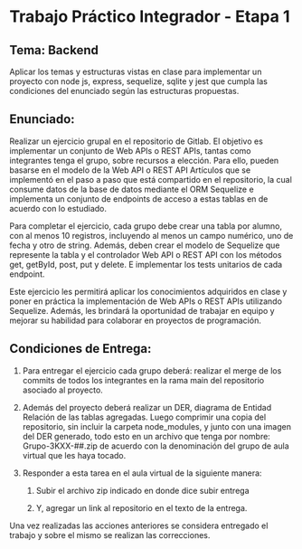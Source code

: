 # Trabajo Práctico Integrador - Etapa 1
 

## Tema: Backend
Aplicar los temas y estructuras vistas en clase para implementar un proyecto con node js, express, sequelize, sqlite y jest que cumpla las condiciones del enunciado según las estructuras propuestas.

## Enunciado:
Realizar un ejercicio grupal en el repositorio de Gitlab. El objetivo es implementar un conjunto de Web APIs o REST APIs, tantas como integrantes tenga el grupo, sobre recursos a elección. Para ello, pueden basarse en el modelo de la Web API o REST API Artículos que se implementó en el paso a paso que está compartido en el repositorio, la cual consume datos de la base de datos mediante el ORM Sequelize e implementa un conjunto de endpoints de acceso a estas tablas en de acuerdo con lo estudiado.

 

Para completar el ejercicio, cada grupo debe crear una tabla por alumno, con al menos 10 registros, incluyendo al menos un campo numérico, uno de fecha y otro de string. Además, deben crear el modelo de Sequelize que represente la tabla y el controlador Web API o REST API con los métodos get, getById, post, put y delete. E implementar los tests unitarios de cada endpoint.

 

Este ejercicio les permitirá aplicar los conocimientos adquiridos en clase y poner en práctica la implementación de Web APIs o REST APIs utilizando Sequelize. Además, les brindará la oportunidad de trabajar en equipo y mejorar su habilidad para colaborar en proyectos de programación.

 

## Condiciones de Entrega:
1. Para entregar el ejercicio cada grupo deberá: realizar el merge de los commits de todos los integrantes en la rama main del repositorio asociado al proyecto.

2. Además del proyecto deberá realizar un DER, diagrama de Entidad Relación de las tablas agregadas. Luego comprimir una copia del repositorio, sin incluir la carpeta node_modules, y junto con una imagen del DER generado, todo esto en un archivo que tenga por nombre:
Grupo-3KXX-##.zip
de acuerdo con la denominación del grupo de aula virtual que les haya tocado.

3. Responder a esta tarea en el aula virtual de la siguiente manera:

    1. Subir el archivo zip indicado en donde dice subir entrega 

    2. Y, agregar un link al repositorio en el texto de la entrega.

Una vez realizadas las acciones anteriores se considera entregado el trabajo y sobre el mismo se realizan las correcciones.
